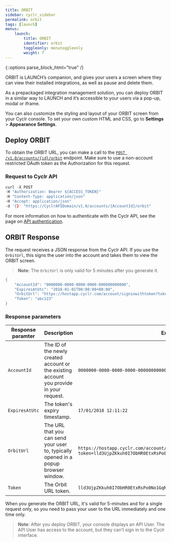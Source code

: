 ```yaml
---
title: ORBIT
sidebar: cyclr_sidebar
permalink: orbit
tags: [launch]
menus:
    launch:
        title: ORBIT
        identifier: orbit
        toggleonly: menutoggleonly
        weight: 7
---
```

{::options parse_block_html="true" /}
<section class="card">
ORBIT is LAUNCH’s companion, and gives your users a screen where they can view their installed integrations, as well as pause and delete them.

As a prepackaged integration management solution, you can deploy ORBIT in a similar way to LAUNCH and it’s accessible to your users via a pop-up, modal or iframe.

You can also customize the styling and layout of your ORBIT screen from your Cyclr console. To set your own custom HTML and CSS, go to **Settings** > **Appearance Settings**.

</section>
<section class="card">

## Deploy ORBIT

To obtain the ORBIT URL, you can make a call to the [`POST /v1.0/accounts/{id}/orbit`](https://api.cyclr.uk/docs/index#!/Accounts/Accounts_CreateUserOrbitToken_POST) endpoint. Make sure to use a non-account restricted OAuth token as the Authorization for this request.

### Request to Cyclr API

```h
curl -X POST
-H "Authorization: Bearer ${ACCESS_TOKEN}"
-H "Content-Type: application/json"
-H "Accept: application/json"
-d '{}' "https://CyclrAPIDomain/v1.0/accounts/{AccountId}/orbit"
```
For more information on how to authenticate with the Cyclr API, see the page on [API authentication](cyclr-api-authentication).

</section>
<section class="card">

## ORBIT Response

The request receives a JSON response from the Cyclr API. If you use the `OrbitUrl`, this signs the user into the account and takes them to view the ORBIT screen.

> **Note**: The `OrbitUrl` is only valid for 5 minutes after you generate it.

```h
{
    "AccountId": "0000000-0000-0000-0000-000000000000",
    "ExpiresAtUtc": "2018-01-01T00:00:00+00:00",
    "OrbitUrl": "https://hostapp.cyclr.com/account/signinwithtoken?token=abc123&returnUrl=%2Forbit",
    "Token": "abc123"
}
```

### Response parameters

| **Response paramter** | **Description** | **Example** |
|---|---|---|
| `AccountId` | The ID of the newly created account or the existing account you provide in your request. | `0000000-0000-0000-0000-000000000000` |
| `ExpiresAtUtc` | The token's expiry timestamp. | `17/01/2018 12:11:22` |
| `OrbitUrl` | The URL that you can send your user to, typically opened in a popup browser window.  | `https://hostapp.cyclr.com/account/signinwithtoken?token=lld3UjpZKkuh0I7ObHR0EtxRsPo0No1GqNSyAi8pqXQ%3D&returnUrl=%2Flaunch` |
| `Token` | The Orbit URL token. | `lld3UjpZKkuh0I7ObHR0EtxRsPo0No1GqNSyAi8pqXQ=` |

When you generate the ORBIT URL, it's valid for 5-minutes and for a single request only, so you need to pass your user to the URL immediately and one time only.

> **Note**: After you deploy ORBIT, your console displays an API User. The API User has access to the account, but they can’t sign in to the Cyclr interface.

</section>
